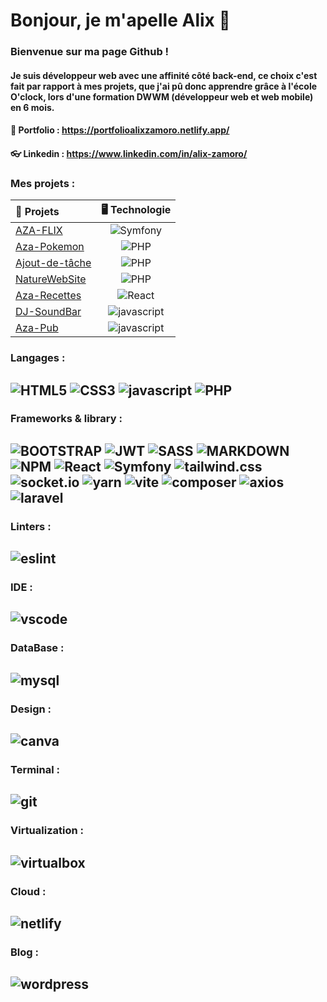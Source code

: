 # Bonjour, je m'apelle Alix 👋

### Bienvenue sur ma page Github !

#### Je suis développeur web avec une affinité côté back-end, ce choix c'est fait par rapport à mes projets, que j'ai pû donc apprendre grâce à l'école O'clock, lors d'une formation DWWM (développeur web et web mobile) en 6 mois.
 
#### 📔 Portfolio : https://portfolioalixzamoro.netlify.app/
#### 👓 Linkedin : https://www.linkedin.com/in/alix-zamoro/

### Mes projets :

| 🎨 Projets  | 🖥️ Technologie          
| :--------------- |:---------------:| 
| [AZA-FLIX](https://github.com/ALIXZAMORO/Aza-flix-ALIXZAMORO) |   ![Symfony](https://img.shields.io/badge/Symfony-000000?style=for-the-badge&logo=Symfony&logoColor=white)     |  Aligné à droite |
| [Aza-Pokemon](https://github.com/ALIXZAMORO/aza-pokemon)  | ![PHP](https://img.shields.io/badge/PHP-777BB4?style=for-the-badge&logo=php&logoColor=white)         |
| [Ajout-de-tâche](https://github.com/ALIXZAMORO/ajout-de-tache-ALIXZAMORO)  | ![PHP](https://img.shields.io/badge/PHP-777BB4?style=for-the-badge&logo=php&logoColor=white)         | 
| [NatureWebSite](https://github.com/ALIXZAMORO/NatureWebSite-ALIXZAMORO)  | ![PHP](https://img.shields.io/badge/PHP-777BB4?style=for-the-badge&logo=php&logoColor=white)         |
| [Aza-Recettes](https://github.com/ALIXZAMORO/Recettes-ALIXZAMORO)  | ![React](https://img.shields.io/badge/React-20232A?style=for-the-badge&logo=react&logoColor=61DAFB)             |   
| [DJ-SoundBar](https://github.com/ALIXZAMORO/DJ-soundbar-ALIXZAMORO)  | ![javascript](https://img.shields.io/badge/JavaScript-323330?style=for-the-badge&logo=javascript&logoColor=F7DF1E)         |  
| [Aza-Pub](https://github.com/ALIXZAMORO/aza-pub-ALIXZAMORO)  | ![javascript](https://img.shields.io/badge/JavaScript-323330?style=for-the-badge&logo=javascript&logoColor=F7DF1E)         | 


### Langages :

## ![HTML5](https://img.shields.io/badge/HTML5-E34F26?style=for-the-badge&logo=html5&logoColor=white) ![CSS3](https://img.shields.io/badge/CSS3-1572B6?style=for-the-badge&logo=css3&logoColor=white) ![javascript](https://img.shields.io/badge/JavaScript-323330?style=for-the-badge&logo=javascript&logoColor=F7DF1E) ![PHP](https://img.shields.io/badge/PHP-777BB4?style=for-the-badge&logo=php&logoColor=white)

### Frameworks & library :
## ![BOOTSTRAP](https://img.shields.io/badge/Bootstrap-563D7C?style=for-the-badge&logo=bootstrap&logoColor=white) ![JWT](https://img.shields.io/badge/JWT-000000?style=for-the-badge&logo=JSON%20web%20tokens&logoColor=white) ![SASS](https://img.shields.io/badge/Sass-CC6699?style=for-the-badge&logo=sass&logoColor=white) ![MARKDOWN](https://img.shields.io/badge/Markdown-000000?style=for-the-badge&logo=markdown&logoColor=white) ![NPM](https://img.shields.io/badge/npm-CB3837?style=for-the-badge&logo=npm&logoColor=white) ![React](https://img.shields.io/badge/React-20232A?style=for-the-badge&logo=react&logoColor=61DAFB) ![Symfony](https://img.shields.io/badge/Symfony-000000?style=for-the-badge&logo=Symfony&logoColor=white) ![tailwind.css](https://img.shields.io/badge/Tailwind_CSS-38B2AC?style=for-the-badge&logo=tailwind-css&logoColor=white) ![socket.io](https://img.shields.io/badge/Socket.io-010101?&style=for-the-badge&logo=Socket.io&logoColor=white) ![yarn](https://img.shields.io/badge/Yarn-2C8EBB?style=for-the-badge&logo=yarn&logoColor=white) ![vite](https://img.shields.io/badge/Vite-B73BFE?style=for-the-badge&logo=vite&logoColor=FFD62E) ![composer](https://img.shields.io/badge/Composer-885630?style=for-the-badge&logo=Composer&logoColor=white) ![axios](https://img.shields.io/badge/axios-671ddf?&style=for-the-badge&logo=axios&logoColor=white) ![laravel](https://img.shields.io/badge/Laravel-FF2D20?style=for-the-badge&logo=laravel&logoColor=white)

### Linters :

## ![eslint](https://img.shields.io/badge/eslint-3A33D1?style=for-the-badge&logo=eslint&logoColor=white)

### IDE :

## ![vscode](https://img.shields.io/badge/VSCode-0078D4?style=for-the-badge&logo=visual%20studio%20code&logoColor=white)

### DataBase :

## ![mysql](https://img.shields.io/badge/MySQL-005C84?style=for-the-badge&logo=mysql&logoColor=white)

### Design :

## ![canva](https://img.shields.io/badge/Canva-%2300C4CC.svg?&style=for-the-badge&logo=Canva&logoColor=white)

### Terminal :

## ![git](https://img.shields.io/badge/GIT-E44C30?style=for-the-badge&logo=git&logoColor=white)

### Virtualization :

## ![virtualbox](https://img.shields.io/badge/VirtualBox-21416b?style=for-the-badge&logo=VirtualBox&logoColor=white)

### Cloud :

## ![netlify](https://img.shields.io/badge/Netlify-00C7B7?style=for-the-badge&logo=netlify&logoColor=white)

### Blog :

## ![wordpress](https://img.shields.io/badge/Wordpress-21759B?style=for-the-badge&logo=wordpress&logoColor=white)

